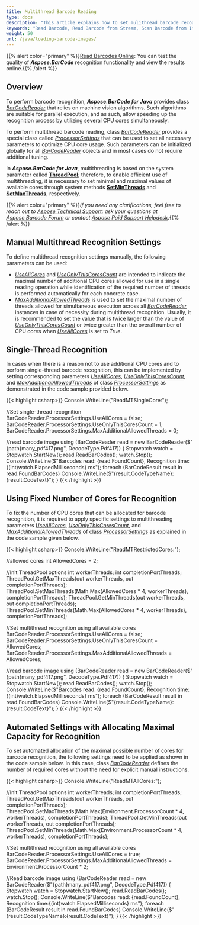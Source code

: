 ```yaml
---
title: Multithread Barcode Reading
type: docs
description: "This article explains how to set mulithread barcode recognition"
keywords: "Read Barcode, Read Barcode from Stream, Scan Barcode from Image, Multithread Barcode Reading, Barcode Recognition Multithreading, Aspose.BarCode, Read Barcode Java"
weight: 50
url: /java/loading-barcode-images/
---
```


{{% alert color="primary" %}}[Read Barcodes Online](https://products.aspose.app/barcode/recognize): You can test the quality of ***Aspose.BarCode*** recognition functionality and view the results online.{{% /alert %}}
  
## **Overview**
To perform barcode recognition, ***Aspose.BarCode for Java*** provides class [*BarCodeReader*](https://apireference.aspose.com/barcode/java/com.aspose.barcode.barcoderecognition/BarCodeReader) that relies on machine vision algorithms. Such algorithms are suitable for parallel execution, and as such, allow speeding up the recognition process by utilizing several CPU cores simultaneously.  

To perform multithread barcode reading, class [*BarCodeReader*](https://apireference.aspose.com/barcode/java/com.aspose.barcode.barcoderecognition/BarCodeReader) provides a special class called [*ProcessorSettings*](https://apireference.aspose.com/barcode/java/com.aspose.barcode.barcoderecognition/ProcessorSettings) that can be used to set all necessary parameters to optimize CPU core usage. Such parameters can be initialized globally for all [*BarCodeReader*](https://apireference.aspose.com/barcode/java/com.aspose.barcode.barcoderecognition/BarCodeReader) objects and in most cases do not require additional tuning.  
  
In ***Aspose.BarCode for Java***, multithreading is based on the system parameter called [**ThreadPool**](); therefore, to enable efficient use of multithreading, it is necessary to set minimal and maximal values of available cores through system methods [**SetMinThreads**]() and [**SetMaxThreads**](), respectively. 

{{% alert color="primary" %}}*If you need any clarifications, feel free to reach out to [Aspose Technical Support](/barcode/java/technical-support/): ask your questions at [Aspose.Barcode Forum](https://forum.aspose.com/c/barcode/13) or contact [Aspose Paid Support Helpdesk](https://helpdesk.aspose.com/).*{{% /alert %}}

## **Manual Multithread Recognition Settings**
To define multithread recognition settings manually, the following parameters can be used:
-	[*UseAllCores*]() and [*UseOnlyThisCoresCount*]() are intended to indicate the maximal number of additional CPU cores allowed for use in a single reading operation while identification of the required number of threads is performed automatically for each concrete case.  
-	[*MaxAdditionalAllowedThreads*]() is used to set the maximal number of threads allowed for simultaneous execution across all [*BarCodeReader*](https://apireference.aspose.com/barcode/java/com.aspose.barcode.barcoderecognition/BarCodeReader) instances in case of necessity during multithread recognition. Usually, it is recommended to set the value that is twice larger than the value of [*UseOnlyThisCoresCount*]() or twice greater than the overall number of CPU cores when [*UseAllCores*]() is set to *True*.

## **Single-Thread Recognition**
In cases when there is a reason not to use additional CPU cores and to perform single-thread barcode recognition, this can be implemented by setting corresponding parameters [*UseAllCores*](), [*UseOnlyThisCoresCount*](), and [*MaxAdditionalAllowedThreads*]() of class [*ProcessorSettings*]() as demonstrated in the code sample provided below.
  
{{< highlight csharp>}}
Console.WriteLine("ReadMTSingleCore:");

//Set single-thread recognition
BarCodeReader.ProcessorSettings.UseAllCores = false;
BarCodeReader.ProcessorSettings.UseOnlyThisCoresCount = 1;
BarCodeReader.ProcessorSettings.MaxAdditionalAllowedThreads = 0;

//read barcode image
using (BarCodeReader read = new BarCodeReader($"{path}many_pdf417.png", DecodeType.Pdf417))
{
    Stopwatch watch = Stopwatch.StartNew();
    read.ReadBarCodes();
    watch.Stop();
    Console.WriteLine($"Barcodes read: {read.FoundCount}, Recognition time:{(int)watch.ElapsedMilliseconds} ms");
    foreach (BarCodeResult result in read.FoundBarCodes)
        Console.WriteLine($"{result.CodeTypeName}:{result.CodeText}");
}
{{< /highlight >}}

## **Using Fixed Number of Cores for Recognition**
To fix the number of CPU cores that can be allocated for barcode recognition, it is required to apply specific settings to multithreading parameters [*UseAllCores*](), [*UseOnlyThisCoresCount*](), and [*MaxAdditionalAllowedThreads*]() of class [*ProcessorSettings*]() as explained in the code sample given below.

{{< highlight csharp>}}
Console.WriteLine("ReadMTRestrictedCores:");

//allowed cores
int AllowedCores = 2;

//Init ThreadPool options
int workerThreads;
int completionPortThreads;
ThreadPool.GetMaxThreads(out workerThreads, out completionPortThreads);
ThreadPool.SetMaxThreads(Math.Max(AllowedCores * 4, workerThreads), completionPortThreads);
ThreadPool.GetMinThreads(out workerThreads, out completionPortThreads);
ThreadPool.SetMinThreads(Math.Max(AllowedCores * 4, workerThreads), completionPortThreads);

//Set multithread recognition using all available cores
BarCodeReader.ProcessorSettings.UseAllCores = false;
BarCodeReader.ProcessorSettings.UseOnlyThisCoresCount = AllowedCores;
BarCodeReader.ProcessorSettings.MaxAdditionalAllowedThreads = AllowedCores;

//read barcode image
using (BarCodeReader read = new BarCodeReader($"{path}many_pdf417.png", DecodeType.Pdf417))
{
    Stopwatch watch = Stopwatch.StartNew();
    read.ReadBarCodes();
    watch.Stop();
    Console.WriteLine($"Barcodes read: {read.FoundCount}, Recognition time:{(int)watch.ElapsedMilliseconds} ms");
    foreach (BarCodeResult result in read.FoundBarCodes)
        Console.WriteLine($"{result.CodeTypeName}:{result.CodeText}");
}
{{< /highlight >}}

## **Automated Settings with Allocating Maximal Capacity for Recognition**
To set automated allocation of the maximal possible number of cores for barcode recognition, the following settings need to be applied as shown in the code sample below. In this case, class [*BarCodeReader*](https://apireference.aspose.com/barcode/java/com.aspose.barcode.barcoderecognition/BarCodeReader) defines the number of required cores without the need for explicit manual instructions.

{{< highlight csharp>}}
Console.WriteLine("ReadMTAllCores:");

//Init ThreadPool options
int workerThreads;
int completionPortThreads;
ThreadPool.GetMaxThreads(out workerThreads, out completionPortThreads);
ThreadPool.SetMaxThreads(Math.Max(Environment.ProcessorCount * 4, workerThreads), completionPortThreads);
ThreadPool.GetMinThreads(out workerThreads, out completionPortThreads);
ThreadPool.SetMinThreads(Math.Max(Environment.ProcessorCount * 4, workerThreads), completionPortThreads);

//Set multithread recognition using all available cores
BarCodeReader.ProcessorSettings.UseAllCores = true;
BarCodeReader.ProcessorSettings.MaxAdditionalAllowedThreads = Environment.ProcessorCount * 2;

//Read barcode image
using (BarCodeReader read = new BarCodeReader($"{path}many_pdf417.png", DecodeType.Pdf417))
{
    Stopwatch watch = Stopwatch.StartNew();
    read.ReadBarCodes();
    watch.Stop();
    Console.WriteLine($"Barcodes read: {read.FoundCount}, Recognition time:{(int)watch.ElapsedMilliseconds} ms");
    foreach (BarCodeResult result in read.FoundBarCodes)
        Console.WriteLine($"{result.CodeTypeName}:{result.CodeText}");
}
{{< /highlight >}}

